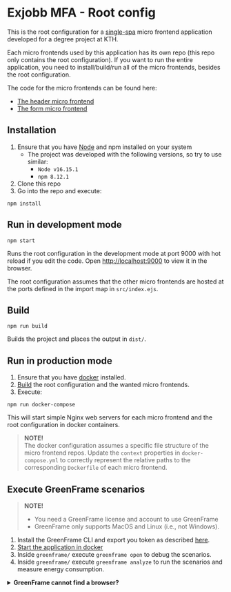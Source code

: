 # Exjobb MFA - Root config
This is the root configuration for a [single-spa](https://single-spa.js.org/) micro frontend application developed for a degree project at KTH.

Each micro frontends used by this application has its own repo (this repo only contains the root configuration). If you want to run the entire application, you need to install/build/run all of the micro frontends, besides the root configuration.

The code for the micro frontends can be found here:
- [The header micro frontend](https://github.com/majate/exjobb-mfa-header)
- [The form micro frontend](https://github.com/majate/exjobb-mfa-form)

## Installation
1. Ensure that you have [Node](https://nodejs.org/en/) and npm installed on your system
    - The project was developed with the following versions, so try to use similar:
        - `Node v16.15.1`
        - `npm 8.12.1`
2. Clone this repo
3. Go into the repo and execute:
```
npm install
```

## Run in development mode
```
npm start
```
Runs the root configuration in the development mode at port 9000 with hot reload if you edit the code.
Open [http://localhost:9000](http://localhost:9000) to view it in the browser.

The root configuration assumes that the other micro frontends are hosted at the ports defined in the import map in `src/index.ejs`.

## Build
```
npm run build
```
Builds the project and places the output in `dist/`.

## Run in production mode
1. Ensure that you have [docker](https://www.docker.com/) installed.
2. [Build](#build) the root configuration and the wanted micro frontends.
3. Execute:
```
npm run docker-compose
```

This will start simple Nginx web servers for each micro frontend and the root configuration in docker containers.

> **NOTE!** <br>
> The docker configuration assumes a specific file structure of the micro frontend repos. Update the `context` properties in `docker-compose.yml` to correctly represent the relative paths to the corresponding `Dockerfile` of each micro frontend.

## Execute GreenFrame scenarios
> **NOTE!**
> - You need a GreenFrame license and account to use GreenFrame
> - GreenFrame only supports MacOS and Linux (i.e., not Windows).

1. Install the GreenFrame CLI and export you token as described [here](https://docs.greenframe.io/).
2. [Start the application in docker](#run-in-production-mode)
2. Inside `greenframe/` execute `greenframe open` to debug the scenarios.
3. Inside `greenframe/` execute `greenframe analyze` to run the scenarios and measure energy consumption.


<details>
  <summary><b>GreenFrame cannot find a browser?</b></summary>

  > If GreenFrame cannot find a browser when running `greenframe open`:
  > - If you already have a browser at another location, you can try to find the GreenFrame CLI library at you computer (on mac the default location is `~/.local/lib/greenframe/`), and add the path to you browser executable in `src/services/detectExecutablePath.js`. The executable to Google Chrome on mach is probably: `'/Applications/Google\ Chrome.app/Contents/MacOS/Google\ Chrome'`
  > - Install Chromium or Google Chrome and place at the locations specified in the error message.
</details>
